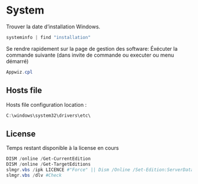 # System

Trouver la date d’installation Windows.

```powershell
systeminfo | find "installation"
```

Se rendre rapidement sur la page de gestion des software: 
Éxécuter la commande suivante (dans invite de commande ou executer ou menu démarré)

```powershell
Appwiz.cpl
```

## Hosts file

Hosts file configuration location :

```powershell
C:\windows\system32\drivers\etc\
```

## License

Temps restant disponible à la license en cours

```powershell
DISM /online /Get-CurrentEdition
DISM /online /Get-TargetEditions
slmgr.vbs /ipk LICENCE #"Force" || Dism /Online /Set-Edition:ServerDatacenter /AcceptEula /ProductKey:LICENCE
slmgr.vbs /dlv #Check
```
